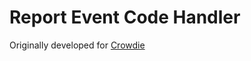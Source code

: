 # Report Event Code Handler

Originally developed for [Crowdie](https://github.com/Crowdie-Project/Crowdie)
